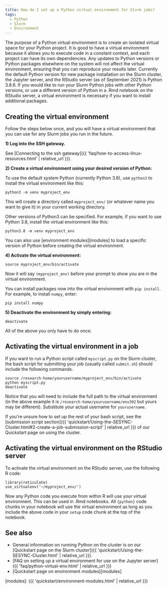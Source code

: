 ```yaml
---
title: How do I set up a Python virtual environment for Slurm jobs?
tags:
  - Python
  - Slurm
  - Environment
---
```

The purpose of a Python virtual environment is to create an isolated virtual space for your Python project. It is good to have a virtual environment because it allows you to execute code in a constant context, and each project can have its own dependencies. Any updates to Python versions or Python packages elsewhere on the system will not affect the virtual environment, ensuring that you can reproduce your results later.
Currently the default Python version for new package installation on the Slurm cluster, the Jupyter server, and the RStudio server (as of September 2021) is Python 3.8.6. If you would like to run your Slurm Python jobs with other Python versions, or use a different version of Python in a .Rmd notebook on the RStudio server, a virtual environment is necessary if you want to install additional packages.             

## Creating the virtual environment

Follow the steps below once, and you will have a virtual environment that you can use for any Slurm jobs you run in the future.

**1) Log into the SSH gateway.**

See [Connecting to the ssh gateway]({{ 'faq/how-to-access-linux-resources.html' | relative_url }}).

**2) Create a virtual environment using your desired version of Python:**

To use the default system Python (currently Python 3.6), use `python3` to install the virtual environment like this:

```
python3 -m venv myproject_env
```

This will create a directory called `myproject_env/` (or whatever name you want to give it) in your current working directory. 

Other versions of Python3 can be specified. For example, if you want to use Python 3.8, install the virtual environment like this:

```
python3.8 -m venv myproject_env
```

You can also use [environment modules][modules] to load a specific version of Python before creating the virtual environment.

**4) Activate the virtual environment:**

```
source myproject_env/bin/activate
```

Now it will say `(myproject_env)` before your prompt to show you are in the virtual environment.

You can install packages now into the virtual environment with `pip install`. For example, to install `numpy`, enter:

```
pip install numpy
```

**5) Deactivate the environment by simply entering:**

```
deactivate
```

All of the above you only have to do once.

## Activating the virtual environment in a job

If you want to run a Python script called `myscript.py` on the Slurm cluster, the bash script for submitting your job (usually called `submit.sh`) should include the following commands.

```
source /research-home/yourusername/myproject_env/bin/activate
python myscript.py
deactivate
```

Notice that you will need to include the full path to the virtual environment (in the above example it is `/research-home/yourusername/env392` but yours may be different). Substitute your actual username for `yourusername`.

If you're unsure how to set up the rest of your bash script, see the [submission script section]({{ 'quickstart/Using-the-SESYNC-Cluster.html#2-create-a-job-submission-script' | relative_url }}) of our Quickstart page on using the cluster.  

## Activating the virtual environment on the RStudio server

To activate the virtual environment on the RStudio server, use the following R code:

```
library(reticulate)
use_virtualenv('~/myproject_env/')
```

Now any Python code you execute from within R will use your virtual environment. This can be used in .Rmd notebooks. All `{python}` code chunks in your notebook will use the virtual environment as long as you include the above code in your `setup` code chunk at the top of the notebook.

## See also

- General information on running Python on the cluster is on our [Quickstart page on the Slurm cluster]({{ 'quickstart/Using-the-SESYNC-Cluster.html' | relative_url }}).
- [FAQ on setting up a virtual environment for use on the Jupyter server]({{ 'faq/python-virtual-env.html' | relative_url }})
- [Quickstart page on environment modules][modules]

[modules]: ({{ 'quickstart/environment-modules.html' | relative_url }})
